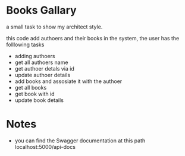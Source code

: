 # Books Gallary
a small task to show my architect style.

this code add authoers and their books in the system, the user has the folllowing tasks 

- adding authoers 
- get all authoers name 
- get authoer detals via id 
- update authoer details 
- add books and assosiate it with the authoer 
- get all books 
- get book with id 
- update book details 

# Notes
- you can find the Swagger documentation at this path localhost:5000/api-docs
